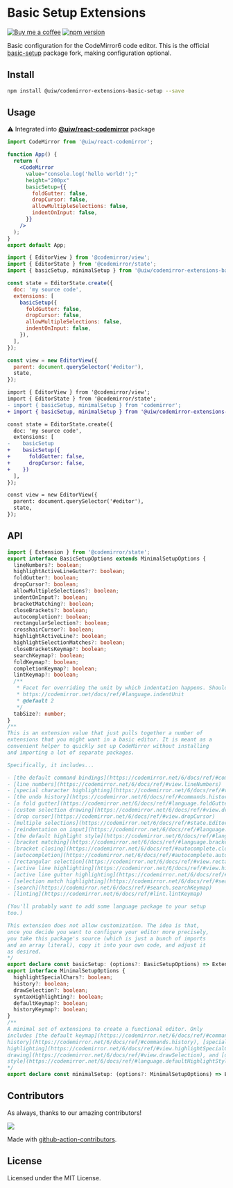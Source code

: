 <!--rehype:ignore:start-->

# Basic Setup Extensions

<!--rehype:ignore:end-->

[![Buy me a coffee](https://img.shields.io/badge/Buy%20me%20a%20coffee-048754?logo=buymeacoffee)](https://jaywcjlove.github.io/#/sponsor)
[![npm version](https://img.shields.io/npm/v/@uiw/codemirror-extensions-basic-setup.svg)](https://www.npmjs.com/package/@uiw/codemirror-extensions-basic-setup)

Basic configuration for the CodeMirror6 code editor. This is the official [basic-setup](https://github.com/codemirror/basic-setup) package fork, making configuration optional.

## Install

```bash
npm install @uiw/codemirror-extensions-basic-setup --save
```

## Usage

⚠️ Integrated into [**@uiw/react-codemirror**](https://npmjs.com/@uiw/react-codemirror) package

```jsx
import CodeMirror from '@uiw/react-codemirror';

function App() {
  return (
    <CodeMirror
      value="console.log('hello world!');"
      height="200px"
      basicSetup={{
        foldGutter: false,
        dropCursor: false,
        allowMultipleSelections: false,
        indentOnInput: false,
      }}
    />
  );
}
export default App;
```

```js
import { EditorView } from '@codemirror/view';
import { EditorState } from '@codemirror/state';
import { basicSetup, minimalSetup } from '@uiw/codemirror-extensions-basic-setup';

const state = EditorState.create({
  doc: 'my source code',
  extensions: [
    basicSetup({
      foldGutter: false,
      dropCursor: false,
      allowMultipleSelections: false,
      indentOnInput: false,
    }),
  ],
});

const view = new EditorView({
  parent: document.querySelector('#editor'),
  state,
});
```

```diff
import { EditorView } from '@codemirror/view';
import { EditorState } from '@codemirror/state';
- import { basicSetup, minimalSetup } from 'codemirror';
+ import { basicSetup, minimalSetup } from '@uiw/codemirror-extensions-basic-setup';

const state = EditorState.create({
  doc: 'my source code',
  extensions: [
-    basicSetup
+    basicSetup({
+      foldGutter: false,
+      dropCursor: false,
+    })
  ],
});

const view = new EditorView({
  parent: document.querySelector('#editor'),
  state,
});
```

## API

```ts
import { Extension } from '@codemirror/state';
export interface BasicSetupOptions extends MinimalSetupOptions {
  lineNumbers?: boolean;
  highlightActiveLineGutter?: boolean;
  foldGutter?: boolean;
  dropCursor?: boolean;
  allowMultipleSelections?: boolean;
  indentOnInput?: boolean;
  bracketMatching?: boolean;
  closeBrackets?: boolean;
  autocompletion?: boolean;
  rectangularSelection?: boolean;
  crosshairCursor?: boolean;
  highlightActiveLine?: boolean;
  highlightSelectionMatches?: boolean;
  closeBracketsKeymap?: boolean;
  searchKeymap?: boolean;
  foldKeymap?: boolean;
  completionKeymap?: boolean;
  lintKeymap?: boolean;
  /**
   * Facet for overriding the unit by which indentation happens. Should be a string consisting either entirely of spaces or entirely of tabs. When not set, this defaults to 2 spaces
   * https://codemirror.net/docs/ref/#language.indentUnit
   * @default 2
   */
  tabSize?: number;
}
/**
This is an extension value that just pulls together a number of
extensions that you might want in a basic editor. It is meant as a
convenient helper to quickly set up CodeMirror without installing
and importing a lot of separate packages.

Specifically, it includes...

- [the default command bindings](https://codemirror.net/6/docs/ref/#commands.defaultKeymap)
- [line numbers](https://codemirror.net/6/docs/ref/#view.lineNumbers)
- [special character highlighting](https://codemirror.net/6/docs/ref/#view.highlightSpecialChars)
- [the undo history](https://codemirror.net/6/docs/ref/#commands.history)
- [a fold gutter](https://codemirror.net/6/docs/ref/#language.foldGutter)
- [custom selection drawing](https://codemirror.net/6/docs/ref/#view.drawSelection)
- [drop cursor](https://codemirror.net/6/docs/ref/#view.dropCursor)
- [multiple selections](https://codemirror.net/6/docs/ref/#state.EditorState^allowMultipleSelections)
- [reindentation on input](https://codemirror.net/6/docs/ref/#language.indentOnInput)
- [the default highlight style](https://codemirror.net/6/docs/ref/#language.defaultHighlightStyle) (as fallback)
- [bracket matching](https://codemirror.net/6/docs/ref/#language.bracketMatching)
- [bracket closing](https://codemirror.net/6/docs/ref/#autocomplete.closeBrackets)
- [autocompletion](https://codemirror.net/6/docs/ref/#autocomplete.autocompletion)
- [rectangular selection](https://codemirror.net/6/docs/ref/#view.rectangularSelection) and [crosshair cursor](https://codemirror.net/6/docs/ref/#view.crosshairCursor)
- [active line highlighting](https://codemirror.net/6/docs/ref/#view.highlightActiveLine)
- [active line gutter highlighting](https://codemirror.net/6/docs/ref/#view.highlightActiveLineGutter)
- [selection match highlighting](https://codemirror.net/6/docs/ref/#search.highlightSelectionMatches)
- [search](https://codemirror.net/6/docs/ref/#search.searchKeymap)
- [linting](https://codemirror.net/6/docs/ref/#lint.lintKeymap)

(You'll probably want to add some language package to your setup
too.)

This extension does not allow customization. The idea is that,
once you decide you want to configure your editor more precisely,
you take this package's source (which is just a bunch of imports
and an array literal), copy it into your own code, and adjust it
as desired.
*/
export declare const basicSetup: (options?: BasicSetupOptions) => Extension[];
export interface MinimalSetupOptions {
  highlightSpecialChars?: boolean;
  history?: boolean;
  drawSelection?: boolean;
  syntaxHighlighting?: boolean;
  defaultKeymap?: boolean;
  historyKeymap?: boolean;
}
/**
A minimal set of extensions to create a functional editor. Only
includes [the default keymap](https://codemirror.net/6/docs/ref/#commands.defaultKeymap), [undo
history](https://codemirror.net/6/docs/ref/#commands.history), [special character
highlighting](https://codemirror.net/6/docs/ref/#view.highlightSpecialChars), [custom selection
drawing](https://codemirror.net/6/docs/ref/#view.drawSelection), and [default highlight
style](https://codemirror.net/6/docs/ref/#language.defaultHighlightStyle).
*/
export declare const minimalSetup: (options?: MinimalSetupOptions) => Extension[];
```

## Contributors

As always, thanks to our amazing contributors!

<a href="https://github.com/uiwjs/react-codemirror/graphs/contributors">
  <img src="https://uiwjs.github.io/react-codemirror/CONTRIBUTORS.svg" />
</a>

Made with [github-action-contributors](https://github.com/jaywcjlove/github-action-contributors).

## License

Licensed under the MIT License.
